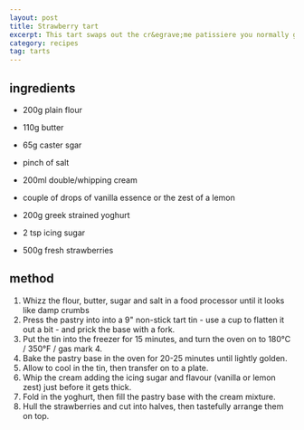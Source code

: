 ```yaml
---
layout: post
title: Strawberry tart
excerpt: This tart swaps out the cr&egrave;me patissiere you normally get with a mixture of cream and yoghurt. 
category: recipes
tag: tarts
---
```


## ingredients

* 200g plain flour
* 110g butter
* 65g caster sgar
* pinch of salt

* 200ml double/whipping cream
* couple of drops of vanilla essence or the zest of a lemon
* 200g greek strained yoghurt
* 2 tsp icing sugar
* 500g fresh strawberries

## method

1. Whizz the flour, butter, sugar and salt in a food processor until it looks like damp crumbs
2. Press the pastry into into a 9" non-stick tart tin - use a cup to flatten it out a bit - and prick the base with a fork.
3. Put the tin into the freezer for 15 minutes, and turn the oven on to 180&deg;C / 350&deg;F / gas mark 4.
4. Bake the pastry base in the oven for 20-25 minutes until lightly golden.
5. Allow to cool in the tin, then transfer on to a plate.
6. Whip the cream adding the icing sugar and flavour (vanilla or lemon zest) just before it gets thick.
7. Fold in the yoghurt, then fill the pastry base with the cream mixture.
8. Hull the strawberries and cut into halves, then tastefully arrange them on top.
